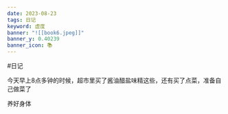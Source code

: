 ```yaml
---
date: 2023-08-23
tags: 日记
keyword: 虚度
banner: "![[book6.jpeg]]"
banner_y: 0.40239
banner_icon: 📚
---
```


#日记 


今天早上8点多钟的时候，超市里买了酱油醋盐味精这些，还有买了点菜，准备自己做菜了

养好身体